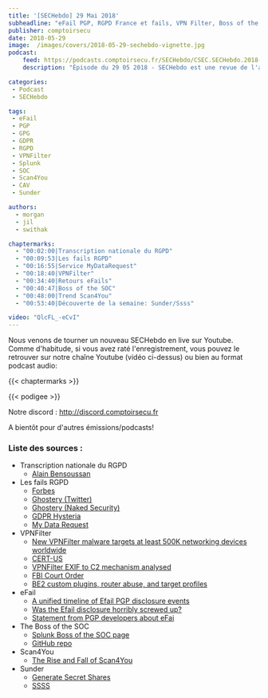 ```yaml
---
title: '[SECHebdo] 29 Mai 2018'
subheadline: "eFail PGP, RGPD France et fails, VPN Filter, Boss of the SOC, Scan4You, etc."
publisher: comptoirsecu
date: 2018-05-29
image:  /images/covers/2018-05-29-sechebdo-vignette.jpg
podcast:
    feed: https://podcasts.comptoirsecu.fr/SECHebdo/CSEC.SECHebdo.2018-05-29.mp3
    description: "Épisode du 29 05 2018 - SECHebdo est une revue de l'actualité cybersécurité réalisée en live sur Youtube, généralement le mardi soir."

categories:
 - Podcast
 - SECHebdo

tags:
 - eFail
 - PGP
 - GPG
 - GDPR
 - RGPD
 - VPNFilter
 - Splunk
 - SOC
 - Scan4You
 - CAV
 - Sunder

authors:
  - morgan
  - jil
  - swithak

chaptermarks:
  - "00:02:00|Transcription nationale du RGPD"
  - "00:09:53|Les fails RGPD"
  - "00:16:55|Service MyDataRequest"
  - "00:18:40|VPNFilter"
  - "00:34:40|Retours eFails"
  - "00:40:47|Boss of the SOC"
  - "00:48:00|Trend Scan4You"
  - "00:53:40|Découverte de la semaine: Sunder/Ssss"

video: "QlcFL_-eCvI"
---
```


Nous venons de tourner un nouveau SECHebdo en live sur Youtube. Comme d'habitude, si vous avez raté l'enregistrement, vous pouvez le retrouver sur notre chaîne Youtube (vidéo ci-dessus) ou bien au format podcast audio:

{{< chaptermarks >}}

{{< podigee >}}

Notre discord : <http://discord.comptoirsecu.fr>

A bientôt pour d'autres émissions/podcasts!

### Liste des sources :

* Transcription nationale du RGPD
    * [Alain Bensoussan](https://www.alain-bensoussan.com/avocats/adoption-de-la-loi-sur-la-protection-des-donnees-personnelles/2018/05/18/)
* Les fails RGPD
    * [Forbes](https://twitter.com/search?q=forbes%20cookie&src=typd)
    * [Ghostery (Twitter)](https://twitter.com/andrewrstine/status/1000079766123245568)
    * [Ghostery (Naked Security)](https://nakedsecurity.sophos.com/2018/05/27/ghosterys-goofy-gdpr-gaffe-someones-in-trouble-come-monday/)
    * [GDPR Hysteria](https://jacquesmattheij.com/gdpr-hysteria)
    * [My Data Request](https://mydatarequest.com/)
* VPNFilter
    * [New VPNFilter malware targets at least 500K networking devices worldwide](https://blog.talosintelligence.com/2018/05/VPNFilter.html)
    * [CERT-US](https://www.us-cert.gov/sites/default/files/publications/AR-17-20045_Enhanced_Analysis_of_GRIZZLY_STEPPE_Activity.pdf)
    * [VPNFilter EXIF to C2 mechanism analysed](https://securelist.com/vpnfilter-exif-to-c2-mechanism-analysed/85721/)
    * [FBI Court Order](http://www.kingpin.cc/wp-content/uploads/2018/05/pawd-2.18-mj-00665-1.pdf)
    * [BE2 custom plugins, router abuse, and target profiles](https://securelist.com/be2-custom-plugins-router-abuse-and-target-profiles/67353/)
* eFail 
    * [A unified timeline of Efail PGP disclosure events](http://flaked.sockpuppet.org/2018/05/16/a-unified-timeline.html)
    * [Was the Efail disclosure horribly screwed up?](https://blog.cryptographyengineering.com/2018/05/17/was-the-efail-disclosure-horribly-screwed-up/)
    * [Statement from PGP developers about eFai](https://protonmail.com/blog/pgp-efail-statement/)
* The Boss of the SOC
    * [Splunk Boss of the SOC page](https://www.splunk.com/blog/2018/05/10/boss-of-the-soc-scoring-server-questions-and-answers-and-dataset-open-sourced-and-ready-for-download.html)
    * [GitHub repo](https://github.com/daveherrald/botsv1)
* Scan4You
    * [The Rise and Fall of Scan4You](https://documents.trendmicro.com/assets/white_papers/wp-the-rise-and-fall-of-scan4you.pdf)
* Sunder
    * [Generate Secret Shares](https://sunder.readthedocs.io/en/latest/generate_secret_shares.html)
    * [SSSS](http://point-at-infinity.org/ssss/)
